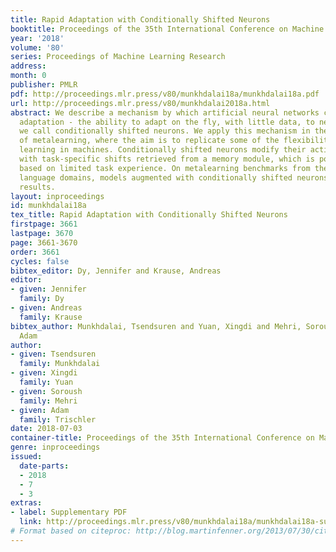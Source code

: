 ```yaml
---
title: Rapid Adaptation with Conditionally Shifted Neurons
booktitle: Proceedings of the 35th International Conference on Machine Learning
year: '2018'
volume: '80'
series: Proceedings of Machine Learning Research
address: 
month: 0
publisher: PMLR
pdf: http://proceedings.mlr.press/v80/munkhdalai18a/munkhdalai18a.pdf
url: http://proceedings.mlr.press/v80/munkhdalai2018a.html
abstract: We describe a mechanism by which artificial neural networks can learn rapid
  adaptation - the ability to adapt on the fly, with little data, to new tasks - that
  we call conditionally shifted neurons. We apply this mechanism in the framework
  of metalearning, where the aim is to replicate some of the flexibility of human
  learning in machines. Conditionally shifted neurons modify their activation values
  with task-specific shifts retrieved from a memory module, which is populated rapidly
  based on limited task experience. On metalearning benchmarks from the vision and
  language domains, models augmented with conditionally shifted neurons achieve state-of-the-art
  results.
layout: inproceedings
id: munkhdalai18a
tex_title: Rapid Adaptation with Conditionally Shifted Neurons
firstpage: 3661
lastpage: 3670
page: 3661-3670
order: 3661
cycles: false
bibtex_editor: Dy, Jennifer and Krause, Andreas
editor:
- given: Jennifer
  family: Dy
- given: Andreas
  family: Krause
bibtex_author: Munkhdalai, Tsendsuren and Yuan, Xingdi and Mehri, Soroush and Trischler,
  Adam
author:
- given: Tsendsuren
  family: Munkhdalai
- given: Xingdi
  family: Yuan
- given: Soroush
  family: Mehri
- given: Adam
  family: Trischler
date: 2018-07-03
container-title: Proceedings of the 35th International Conference on Machine Learning
genre: inproceedings
issued:
  date-parts:
  - 2018
  - 7
  - 3
extras:
- label: Supplementary PDF
  link: http://proceedings.mlr.press/v80/munkhdalai18a/munkhdalai18a-supp.pdf
# Format based on citeproc: http://blog.martinfenner.org/2013/07/30/citeproc-yaml-for-bibliographies/
---
```

